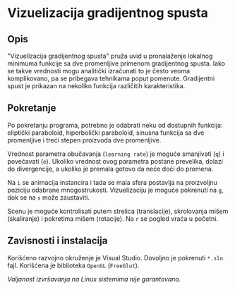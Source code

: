 # Vizuelizacija gradijentnog spusta

## Opis
"Vizuelizacija gradijentnog spusta" pruža uvid u pronalaženje lokalnog minimuma
funkcije sa dve promenljive primenom gradijentnog spusta. Iako se takve
vrednosti mogu analitički izračunati to je često veoma komplikovano, pa se
pribegava tehnikama poput pomenute. Gradijentni spust je prikazan na nekoliko
funkcija različitih karakteristika.

## Pokretanje
Po pokretanju programa, potrebno je odabrati neku od dostupnih funkcija:
eliptički paraboloid, hiperbolički paraboloid, sinusna funkcija sa dve
promenljive i treći stepen proizvoda dve promenljive.

Vrednost parametra obučavanja (`learning rate`) je moguće smanjivati
(`q`) i povećavati (`e`). Ukoliko vrednost ovog parametra postane prevelika,
dolazi do divergencije, a ukoliko je premala gotovo da neće doći do promena.

Na `i` se animacija instancira i tada se mala sfera postavlja na proizvoljnu
poziciju odabrane mnogostrukosti. Vizuelizaciju je moguće pokrenuti na `g`, 
dok se na `s` može zaustaviti.

Scenu je moguće kontrolisati putem strelica (translacije), skrolovanja mišem
(skaliranje) i pokretima mišem (rotacije). Na `r` se pogled vraća u početni.

## Zavisnosti i instalacija
Korišćeno razvojno okruženje je Visual Studio. Dovoljno je pokrenuti `*.sln` fajl. Korišćena je biblioteka `OpenGL` (`FreeGlut`).

_Valjanost izvršavanja na Linux sistemima nije garantovano._
